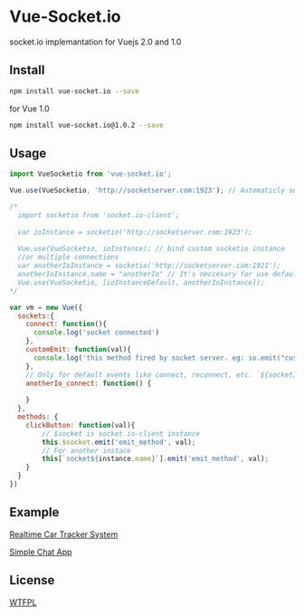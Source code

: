 # Vue-Socket.io
socket.io implemantation for Vuejs 2.0 and 1.0

## Install

  ``` bash
  npm install vue-socket.io --save
  ```
  for Vue 1.0

  ``` bash
  npm install vue-socket.io@1.0.2 --save
  ```
  
## Usage

``` js
import VueSocketio from 'vue-socket.io';

Vue.use(VueSocketio, 'http://socketserver.com:1923'); // Automaticly socket connect from url string

/*
  import socketio from 'socket.io-client';
  
  var ioInstance = socketio('http://socketserver.com:1923');
  
  Vue.use(VueSocketio, ioInstance); // bind custom socketio instance
  //or multiple connections
  var anotherIoInstance = socketio('http://socketserver.com:1921');
  anotherIoInstance.name = "anotherIo" // It's neccesary for use default events (connect, reconnect, etc)
  Vue.use(VueSocketio, [ioInstanceDefault, anotherIoInstance]);
*/

var vm = new Vue({
  sockets:{
    connect: function(){
      console.log('socket connected')
    },
    customEmit: function(val){
      console.log('this method fired by socket server. eg: io.emit("customEmit", data)')
    },
    // Only for default events like connect, reconnect, etc. `${socketInstanceName}_${defaultEvent}`. Example:
    anotherIo_connect: function() {
      
    }
  },
  methods: {
    clickButton: function(val){
        // $socket is socket.io-client instance
        this.$socket.emit('emit_method', val);
        // For another instace
        this[`socket${instance.name}`].emit('emit_method', val);
    }
  }
})
```

## Example
[Realtime Car Tracker System](http://metinseylan.com/)

[Simple Chat App](http://metinseylan.com/vuesocketio/)

## License
[WTFPL](http://www.wtfpl.net/)
